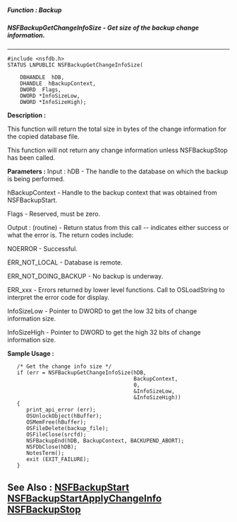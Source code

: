 ##### Function : Backup
##### NSFBackupGetChangeInfoSize - Get size of the backup change information.
---
```
#include <nsfdb.h>
STATUS LNPUBLIC NSFBackupGetChangeInfoSize(

	DBHANDLE  hDB,
	DHANDLE  hBackupContext,
	DWORD  Flags,
	DWORD *InfoSizeLow,
	DWORD *InfoSizeHigh);
```
**Description :**

This function will return the total size in bytes of the change information for 
the copied database file.

This function will not return any change information unless NSFBackupStop has 
been called.

**Parameters :**
Input :
hDB  -  The handle to the database on which the backup is being performed.

hBackupContext  -  Handle to the backup context that was obtained from NSFBackupStart.

Flags  -  Reserved, must be zero.

Output :
(routine)  -  Return status from this call -- indicates either success or what the error is. The return codes include:

NOERROR - Successful.

ERR_NOT_LOCAL - Database is remote.

ERR_NOT_DOING_BACKUP - No backup is underway.

ERR_xxx - Errors returned by lower level functions.  Call to OSLoadString to interpret the error code for display.


InfoSizeLow  -  Pointer to DWORD to get the low 32 bits of change information size.

InfoSizeHigh  -  Pointer to DWORD to get the high 32 bits of change information size.


**Sample Usage :**
```
   /* Get the change info size */
   if (err = NSFBackupGetChangeInfoSize(hDB,
                                        BackupContext,
                                        0,
                                        &InfoSizeLow,
                                        &InfoSizeHigh))
   {
      print_api_error (err);
      OSUnlockObject(hBuffer);
      OSMemFree(hBuffer);
      OSFileDelete(backup_file);
      OSFileClose(srcfd);
      NSFBackupEnd(hDB, BackupContext, BACKUPEND_ABORT);
      NSFDbClose(hDB);
      NotesTerm();
      exit (EXIT_FAILURE);
   }

```
**See Also :**
[NSFBackupStart](/domino-c-api-docs/reference/Func/NSFBackupStart)
[NSFBackupStartApplyChangeInfo](/domino-c-api-docs/reference/Func/NSFBackupStartApplyChangeInfo)
[NSFBackupStop](/domino-c-api-docs/reference/Func/NSFBackupStop)
---
